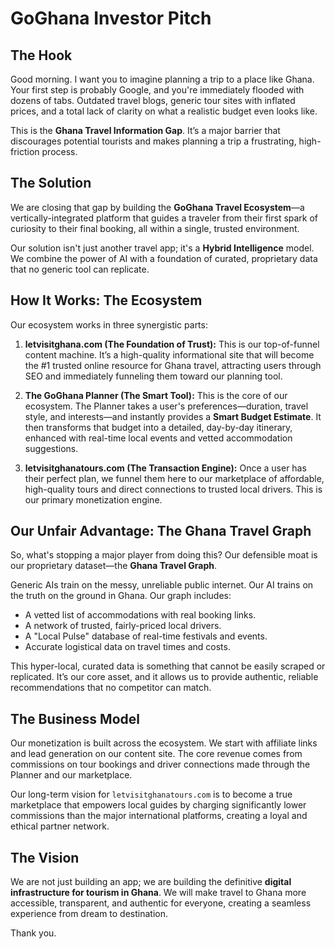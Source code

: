 # GoGhana Investor Pitch

## The Hook

Good morning. I want you to imagine planning a trip to a place like Ghana. Your first step is probably Google, and you're immediately flooded with dozens of tabs. Outdated travel blogs, generic tour sites with inflated prices, and a total lack of clarity on what a realistic budget even looks like.

This is the **Ghana Travel Information Gap**. It’s a major barrier that discourages potential tourists and makes planning a trip a frustrating, high-friction process.

## The Solution

We are closing that gap by building the **GoGhana Travel Ecosystem**—a vertically-integrated platform that guides a traveler from their first spark of curiosity to their final booking, all within a single, trusted environment.

Our solution isn't just another travel app; it's a **Hybrid Intelligence** model. We combine the power of AI with a foundation of curated, proprietary data that no generic tool can replicate.

## How It Works: The Ecosystem

Our ecosystem works in three synergistic parts:

1.  **letvisitghana.com (The Foundation of Trust):** This is our top-of-funnel content machine. It’s a high-quality informational site that will become the #1 trusted online resource for Ghana travel, attracting users through SEO and immediately funneling them toward our planning tool.

2.  **The GoGhana Planner (The Smart Tool):** This is the core of our ecosystem. The Planner takes a user's preferences—duration, travel style, and interests—and instantly provides a **Smart Budget Estimate**. It then transforms that budget into a detailed, day-by-day itinerary, enhanced with real-time local events and vetted accommodation suggestions.

3.  **letvisitghanatours.com (The Transaction Engine):** Once a user has their perfect plan, we funnel them here to our marketplace of affordable, high-quality tours and direct connections to trusted local drivers. This is our primary monetization engine.

## Our Unfair Advantage: The Ghana Travel Graph

So, what's stopping a major player from doing this? Our defensible moat is our proprietary dataset—the **Ghana Travel Graph**.

Generic AIs train on the messy, unreliable public internet. Our AI trains on the truth on the ground in Ghana. Our graph includes:
-   A vetted list of accommodations with real booking links.
-   A network of trusted, fairly-priced local drivers.
-   A "Local Pulse" database of real-time festivals and events.
-   Accurate logistical data on travel times and costs.

This hyper-local, curated data is something that cannot be easily scraped or replicated. It’s our core asset, and it allows us to provide authentic, reliable recommendations that no competitor can match.

## The Business Model

Our monetization is built across the ecosystem. We start with affiliate links and lead generation on our content site. The core revenue comes from commissions on tour bookings and driver connections made through the Planner and our marketplace.

Our long-term vision for `letvisitghanatours.com` is to become a true marketplace that empowers local guides by charging significantly lower commissions than the major international platforms, creating a loyal and ethical partner network.

## The Vision

We are not just building an app; we are building the definitive **digital infrastructure for tourism in Ghana**. We will make travel to Ghana more accessible, transparent, and authentic for everyone, creating a seamless experience from dream to destination.

Thank you.
